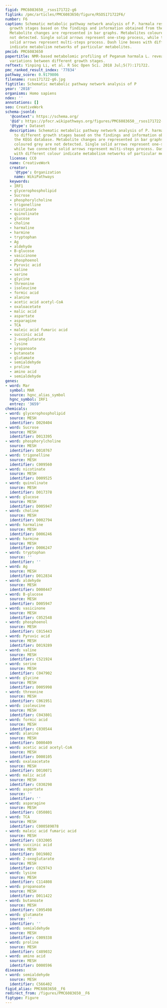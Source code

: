 ```yaml
---
figid: PMC6083650__rsos171722-g6
figlink: /pmc/articles/PMC6083650/figure/RSOS171722F6/
number: F6
caption: Schematic metabolic pathway network analysis of P. harmala responses to different
  growth stages based on the findings and information obtained from the KEGG database.
  Metabolite changes are represented in bar graphs. Metabolites coloured grey are
  not detected. Single solid arrows represent one-step process, while two connected
  solid arrows represent multi-steps process. Dash line boxes with different colour
  indicate metabolism networks of particular metabolites.
pmcid: PMC6083650
papertitle: NMR-based metabolomic profiling of Peganum harmala L. reveals dynamic
  variations between different growth stages.
reftext: Yinping Li, et al. R Soc Open Sci. 2018 Jul;5(7):171722.
pmc_ranked_result_index: '77834'
pathway_score: 0.9179806
filename: rsos171722-g6.jpg
figtitle: Schematic metabolic pathway network analysis of P
year: '2018'
organisms: Homo sapiens
ndex: ''
annotations: []
seo: CreativeWork
schema-jsonld:
  '@context': https://schema.org/
  '@id': https://pfocr.wikipathways.org/figures/PMC6083650__rsos171722-g6.html
  '@type': Dataset
  description: Schematic metabolic pathway network analysis of P. harmala responses
    to different growth stages based on the findings and information obtained from
    the KEGG database. Metabolite changes are represented in bar graphs. Metabolites
    coloured grey are not detected. Single solid arrows represent one-step process,
    while two connected solid arrows represent multi-steps process. Dash line boxes
    with different colour indicate metabolism networks of particular metabolites.
  license: CC0
  name: CreativeWork
  creator:
    '@type': Organization
    name: WikiPathways
  keywords:
  - IRF1
  - glycerophospholipid
  - Sucrose
  - phosphorylcholine
  - trigonelline
  - nicotinate
  - quinolinate
  - glucose
  - choline
  - harmaline
  - harmine
  - tryptophan
  - Ag
  - aldehyde
  - B-glucose
  - vasicinone
  - phosphoenol
  - Pyruvic acid
  - valine
  - serine
  - glycine
  - threonine
  - isoleucine
  - formic acid
  - alanine
  - acetic acid acetyl-CoA
  - oxaloacetate
  - malic acid
  - aspartate
  - asparagine
  - TCA
  - maleic acid fumaric acid
  - succinic acid
  - 2-oxoglutarate
  - lysine
  - propanoate
  - butanoate
  - glutamate
  - semialdehyde
  - proline
  - amino acid
  - semialdehyde
genes:
- word: Mar
  symbol: MAR
  source: hgnc_alias_symbol
  hgnc_symbol: IRF1
  entrez: '3659'
chemicals:
- word: glycerophospholipid
  source: MESH
  identifier: D020404
- word: Sucrose
  source: MESH
  identifier: D013395
- word: phosphorylcholine
  source: MESH
  identifier: D010767
- word: trigonelline
  source: MESH
  identifier: C009560
- word: nicotinate
  source: MESH
  identifier: D009525
- word: quinolinate
  source: MESH
  identifier: D017378
- word: glucose
  source: MESH
  identifier: D005947
- word: choline
  source: MESH
  identifier: D002794
- word: harmaline
  source: MESH
  identifier: D006246
- word: harmine
  source: MESH
  identifier: D006247
- word: tryptophan
  source: ''
  identifier: ''
- word: Ag
  source: MESH
  identifier: D012834
- word: aldehyde
  source: MESH
  identifier: D000447
- word: B-glucose
  source: MESH
  identifier: D005947
- word: vasicinone
  source: MESH
  identifier: C052548
- word: phosphoenol
  source: MESH
  identifier: C015443
- word: Pyruvic acid
  source: MESH
  identifier: D019289
- word: valine
  source: MESH
  identifier: C521924
- word: serine
  source: MESH
  identifier: C047902
- word: glycine
  source: MESH
  identifier: D005998
- word: threonine
  source: MESH
  identifier: C061951
- word: isoleucine
  source: MESH
  identifier: C043801
- word: formic acid
  source: MESH
  identifier: C030544
- word: alanine
  source: MESH
  identifier: D000409
- word: acetic acid acetyl-CoA
  source: MESH
  identifier: D000105
- word: oxaloacetate
  source: MESH
  identifier: D010071
- word: malic acid
  source: MESH
  identifier: C030298
- word: aspartate
  source: ''
  identifier: ''
- word: asparagine
  source: MESH
  identifier: C050801
- word: TCA
  source: MESH
  identifier: C000589078
- word: maleic acid fumaric acid
  source: MESH
  identifier: C032005
- word: succinic acid
  source: MESH
  identifier: D019802
- word: 2-oxoglutarate
  source: MESH
  identifier: C029743
- word: lysine
  source: MESH
  identifier: C114808
- word: propanoate
  source: MESH
  identifier: D011422
- word: butanoate
  source: MESH
  identifier: C095498
- word: glutamate
  source: ''
  identifier: ''
- word: semialdehyde
  source: MESH
  identifier: C009338
- word: proline
  source: MESH
  identifier: C489032
- word: amino acid
  source: MESH
  identifier: D000596
diseases:
- word: semialdehyde
  source: MESH
  identifier: C566402
figid_alias: PMC6083650__F6
redirect_from: /figures/PMC6083650__F6
figtype: Figure
---
```

